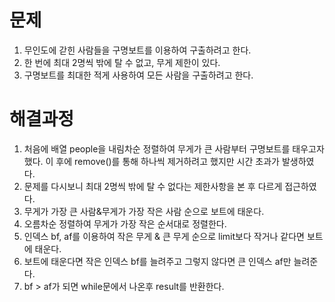 # 문제
1. 무인도에 갇힌 사람들을 구명보트를 이용하여 구출하려고 한다.
2. 한 번에 최대 2명씩 밖에 탈 수 없고, 무게 제한이 있다.
3. 구명보트를 최대한 적게 사용하여 모든 사람을 구출하려고 한다.



# 해결과정
1. 처음에 배열 people을 내림차순 정렬하여 무게가 큰 사람부터 구명보트를 태우고자 했다.
   이 후에 remove()를 통해 하나씩 제거하려고 했지만 시간 초과가 발생하였다.
2. 문제를 다시보니 최대 2명씩 밖에 탈 수 없다는 제한사항을 본 후 다르게 접근하였다.
3. 무게가 가장 큰 사람&무게가 가장 작은 사람 순으로 보트에 태운다.
4. 오름차순 정렬하여 무게가 가장 작은 순서대로 정렬한다.
5. 인덱스 bf, af를 이용하여 작은 무게 & 큰 무게 순으로 limit보다 작거나 같다면 보트에 태운다.
6. 보트에 태운다면 작은 인덱스 bf를 늘려주고 그렇지 않다면 큰 인덱스 af만 늘려준다.
7. bf > af가 되면 while문에서 나온후 result를 반환한다.